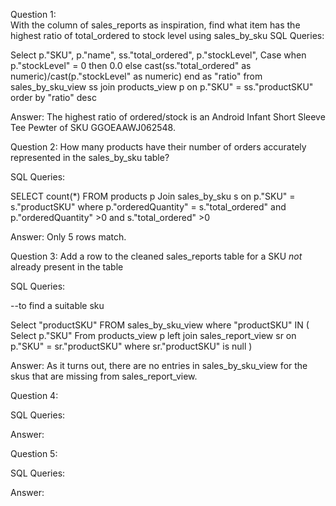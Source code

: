Question 1:  
With the column of sales_reports as inspiration, find what item has the highest ratio of total_ordered to stock level using sales_by_sku
SQL Queries:

Select p."SKU", 
	p."name",
	ss."total_ordered", 
	p."stockLevel", 
	Case
	when p."stockLevel" = 0 then 0.0
	else cast(ss."total_ordered" as  numeric)/cast(p."stockLevel" as numeric) 
	end as "ratio"
from sales_by_sku_view ss
join products_view p
on p."SKU" = ss."productSKU"
order by "ratio" desc

Answer: 
The highest ratio of ordered/stock is an Android Infant Short Sleeve Tee Pewter of SKU GGOEAAWJ062548. 


Question 2: How many products have their number of orders accurately represented in the sales_by_sku table?

SQL Queries:

SELECT count(*) 
FROM products p
Join sales_by_sku s
on p."SKU" = s."productSKU"
where p."orderedQuantity" = s."total_ordered" and
	p."orderedQuantity" >0 and
	s."total_ordered" >0

Answer: 
Only 5 rows match.


Question 3: Add a row to the cleaned sales_reports table for a SKU *not* already present in the table  

SQL Queries:

--to find a suitable sku

Select "productSKU"
FROM sales_by_sku_view
where "productSKU" IN (
    Select p."SKU"
    From products_view p
    left join sales_report_view sr
    on p."SKU" = sr."productSKU"
    where sr."productSKU" is null
)

Answer:
As it turns out, there are no entries in sales_by_sku_view
for the skus that are missing from sales_report_view.

Question 4: 

SQL Queries:

Answer:



Question 5: 

SQL Queries:

Answer:
